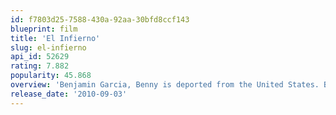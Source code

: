 ```yaml
---
id: f7803d25-7588-430a-92aa-30bfd8ccf143
blueprint: film
title: 'El Infierno'
slug: el-infierno
api_id: 52629
rating: 7.882
popularity: 45.868
overview: 'Benjamin Garcia, Benny is deported from the United States. Back home and against a bleak picture, Benny gets involved in the drug business, in which he has for the first time in his life, a spectacular rise surrounded by money, women, violence and fun. But very soon he will discover that criminal life does not always keep its promises.'
release_date: '2010-09-03'
---
```

